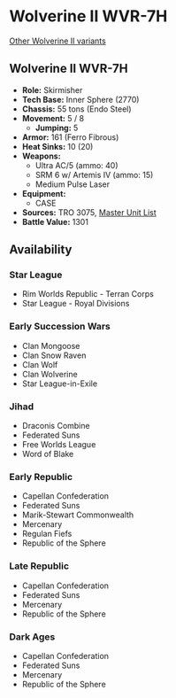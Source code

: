 # Wolverine II WVR-7H

[Other Wolverine II variants](../wolverine_ii.md)

## Wolverine II WVR-7H
- **Role:** Skirmisher
- **Tech Base:** Inner Sphere (2770)
- **Chassis:** 55 tons (Endo Steel)
- **Movement:** 5 / 8
  - **Jumping:** 5
- **Armor:** 161 (Ferro Fibrous)
- **Heat Sinks:** 10 (20)
- **Weapons:**
  - Ultra AC/5 (ammo: 40)
  - SRM 6 w/ Artemis IV (ammo: 15)
  - Medium Pulse Laser
- **Equipment:**
  - CASE
- **Sources:** TRO 3075, [Master Unit List](http://masterunitlist.info/Unit/Details/3585/wolverine-ii-wvr-7h)
- **Battle Value:** 1301

## Availability

### Star League
- Rim Worlds Republic - Terran Corps
- Star League - Royal Divisions

### Early Succession Wars
- Clan Mongoose
- Clan Snow Raven
- Clan Wolf
- Clan Wolverine
- Star League-in-Exile

### Jihad
- Draconis Combine
- Federated Suns
- Free Worlds League
- Word of Blake

### Early Republic
- Capellan Confederation
- Federated Suns
- Marik-Stewart Commonwealth
- Mercenary
- Regulan Fiefs
- Republic of the Sphere

### Late Republic
- Capellan Confederation
- Federated Suns
- Mercenary
- Republic of the Sphere

### Dark Ages
- Capellan Confederation
- Federated Suns
- Mercenary
- Republic of the Sphere

